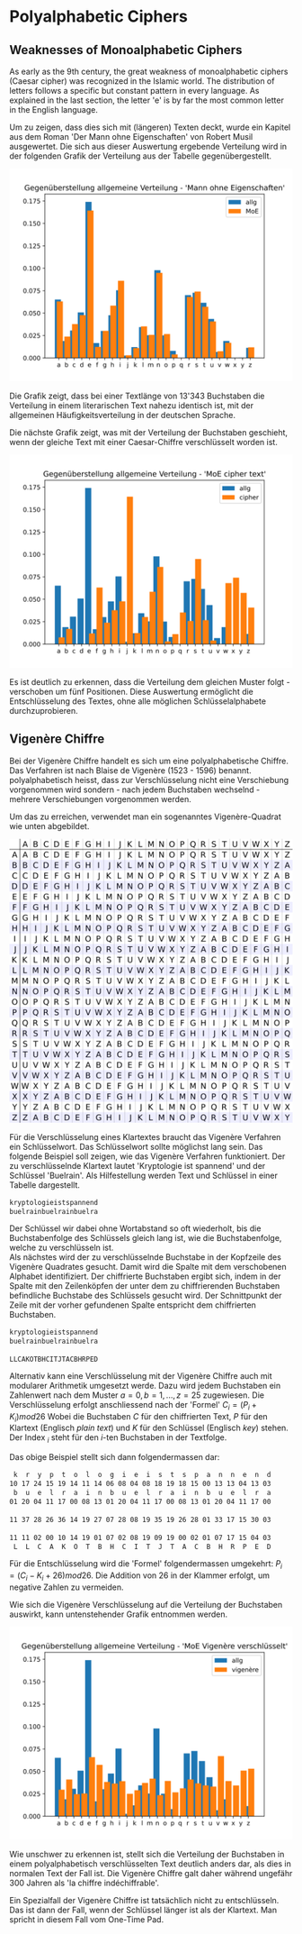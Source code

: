 # Polyalphabetic Ciphers 

## Weaknesses of Monoalphabetic Ciphers

As early as the 9th century, the great weakness of monoalphabetic
ciphers (Caesar cipher) was recognized in the Islamic world. The
distribution of letters follows a specific but constant pattern in every
language. As explained in the last section, the letter 'e' is by far the
most common letter in the English language.

Um zu zeigen, dass dies sich mit (längeren) Texten deckt, wurde ein Kapitel aus
dem Roman 'Der Mann ohne Eigenschaften' von Robert Musil ausgewertet. Die sich
aus dieser Auswertung ergebende Verteilung wird in der folgenden Grafik der
Verteilung aus der Tabelle gegenübergestellt.

![](plain.svg)

Die Grafik zeigt, dass bei einer Textlänge von 13'343 Buchstaben die Verteilung
in einem literarischen Text nahezu identisch ist, mit der allgemeinen
Häufigkeitsverteilung in der deutschen Sprache.

Die nächste Grafik zeigt, was mit der Verteilung der Buchstaben geschieht, wenn
der gleiche Text mit einer Caesar-Chiffre verschlüsselt worden ist.

![](cipher.svg)

Es ist deutlich zu erkennen, dass die Verteilung dem gleichen Muster folgt -
verschoben um fünf Positionen. Diese Auswertung ermöglicht die Entschlüsselung
des Textes, ohne alle möglichen Schlüsselalphabete durchzuprobieren.

## Vigenère Chiffre

Bei der Vigenère Chiffre handelt es sich um eine polyalphabetische Chiffre. Das
Verfahren ist nach Blaise de Vigenère (1523 - 1596) benannt. polyalphabetisch
heisst, dass zur Verschlüsselung nicht eine Verschiebung vorgenommen wird
sondern - nach jedem Buchstaben wechselnd - mehrere Verschiebungen
vorgenommen werden.

Um das zu erreichen, verwendet man ein sogenanntes Vigenère-Quadrat wie unten
abgebildet. 

![](vigenere_square_shading.svg)

Für die Verschlüsselung eines Klartextes braucht das Vigenère Verfahren ein
Schlüsselwort. Das Schlüsselwort sollte möglichst lang sein. Das folgende
Beispiel soll zeigen, wie das Vigenère Verfahren funktioniert. Der zu
verschlüsselnde Klartext lautet 'Kryptologie ist spannend' und der
Schlüssel
'Buelrain'. Als Hilfestellung werden Text und Schlüssel in einer Tabelle
dargestellt.

```
kryptologieistspannend
buelrainbuelrainbuelra
```

Der Schlüssel wir dabei ohne Wortabstand so oft wiederholt, bis die
Buchstabenfolge des Schlüssels gleich lang ist, wie die Buchstabenfolge, welche
zu verschlüsseln ist.  
Als nächstes wird der zu verschlüsselnde Buchstabe in der Kopfzeile des Vigenère
Quadrates gesucht. Damit wird die Spalte mit dem verschobenen Alphabet
identifiziert. Der chiffrierte Buchstaben ergibt sich, indem in der Spalte mit
den Zeilenköpfen der unter dem zu chiffrierenden Buchstaben befindliche
Buchstabe des Schlüssels gesucht wird. Der Schnittpunkt der Zeile mit der vorher
gefundenen Spalte entspricht dem chiffrierten Buchstaben.

```
kryptologieistspannend
buelrainbuelrainbuelra

LLCAKOTBHCITJTACBHRPED
```

Alternativ kann eine Verschlüsselung mit der Vigenère Chiffre auch mit modularer
Arithmetik umgesetzt werde. Dazu wird jedem Buchstaben ein Zahlenwert nach dem
Muster $a = 0, b = 1, ... , z = 25$ zugewiesen. Die Verschlüsselung erfolgt
anschliessend nach der 'Formel' $C_i = (P_i + K_i) mod 26$ Wobei die Buchstaben
$C$ für den chiffrierten Text, $P$ für den Klartext (Englisch *plain text*) und
$K$ für den Schlüssel (Englisch *key*) stehen. Der Index $_i$ steht für den
$i$-ten Buchstaben in der Textfolge.

Das obige Beispiel stellt sich dann folgendermassen dar:

```
 k  r  y  p  t  o  l  o  g  i  e  i  s  t  s  p  a  n  n  e  n  d
10 17 24 15 19 14 11 14 06 08 04 08 18 19 18 15 00 13 13 04 13 03
 b  u  e  l  r  a  i  n  b  u  e  l  r  a  i  n  b  u  e  l  r  a
01 20 04 11 17 00 08 13 01 20 04 11 17 00 08 13 01 20 04 11 17 00

11 37 28 26 36 14 19 27 07 28 08 19 35 19 26 28 01 33 17 15 30 03

11 11 02 00 10 14 19 01 07 02 08 19 09 19 00 02 01 07 17 15 04 03
 L  L  C  A  K  O  T  B  H  C  I  T  J  T  A  C  B  H  R  P  E  D
```

Für die Entschlüsselung wird die 'Formel' folgendermassen umgekehrt: 
$P_i = (C_i - K_i + 26) mod 26$. Die Addition von 26 in der Klammer erfolgt, um
negative Zahlen zu vermeiden.

Wie sich die Vigenère Verschlüsselung auf die Verteilung der Buchstaben
auswirkt, kann untenstehender Grafik entnommen werden.

![](vigenere.svg)

Wie unschwer zu erkennen ist, stellt sich die Verteilung der Buchstaben in einem
polyalphabetisch verschlüsselten Text deutlich anders dar, als dies in normalen
Text der Fall ist. Die Vigenère Chiffre galt daher während ungefähr 300 Jahren
als 'la chiffre indéchiffrable'.

Ein Spezialfall der Vigenère Chiffre ist tatsächlich nicht zu entschlüsseln. Das
ist dann der Fall, wenn der Schlüssel länger ist als der Klartext.
Man spricht in diesem Fall vom One-Time Pad.